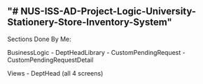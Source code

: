 "# NUS-ISS-AD-Project-Logic-University-Stationery-Store-Inventory-System" 
---------------------------------------------------------------------------
Sections Done By Me:

BusinessLogic - DeptHeadLibrary
              - CustomPendingRequest
              - CustomPendingRequestDetail
              
Views         - DeptHead (all 4 screens)

